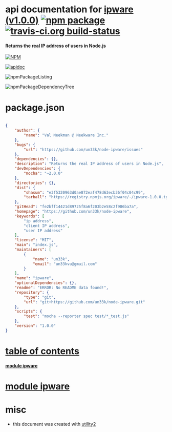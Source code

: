 # api documentation for  [ipware (v1.0.0)](https://github.com/un33k/node-ipware)  [![npm package](https://img.shields.io/npm/v/npmdoc-ipware.svg?style=flat-square)](https://www.npmjs.org/package/npmdoc-ipware) [![travis-ci.org build-status](https://api.travis-ci.org/npmdoc/node-npmdoc-ipware.svg)](https://travis-ci.org/npmdoc/node-npmdoc-ipware)
#### Returns the real IP address of users in Node.js

[![NPM](https://nodei.co/npm/ipware.png?downloads=true)](https://www.npmjs.com/package/ipware)

[![apidoc](https://npmdoc.github.io/node-npmdoc-ipware/build/screenCapture.buildNpmdoc.browser._2Fhome_2Ftravis_2Fbuild_2Fnpmdoc_2Fnode-npmdoc-ipware_2Ftmp_2Fbuild_2Fapidoc.html.png)](https://npmdoc.github.io/node-npmdoc-ipware/build/apidoc.html)

![npmPackageListing](https://npmdoc.github.io/node-npmdoc-ipware/build/screenCapture.npmPackageListing.svg)

![npmPackageDependencyTree](https://npmdoc.github.io/node-npmdoc-ipware/build/screenCapture.npmPackageDependencyTree.svg)



# package.json

```json

{
    "author": {
        "name": "Val Neekman @ Neekware Inc."
    },
    "bugs": {
        "url": "https://github.com/un33k/node-ipware/issues"
    },
    "dependencies": {},
    "description": "Returns the real IP address of users in Node.js",
    "devDependencies": {
        "mocha": "~2.0.0"
    },
    "directories": {},
    "dist": {
        "shasum": "e3f5320963d0ae872eaf478d63ecb36f04c04c99",
        "tarball": "https://registry.npmjs.org/ipware/-/ipware-1.0.0.tgz"
    },
    "gitHead": "fe2bff14421d89725f8a6f203b2e58c2f986ba7a",
    "homepage": "https://github.com/un33k/node-ipware",
    "keywords": [
        "ip address",
        "client IP address",
        "user IP address"
    ],
    "license": "MIT",
    "main": "index.js",
    "maintainers": [
        {
            "name": "un33k",
            "email": "un33kvu@gmail.com"
        }
    ],
    "name": "ipware",
    "optionalDependencies": {},
    "readme": "ERROR: No README data found!",
    "repository": {
        "type": "git",
        "url": "git+https://github.com/un33k/node-ipware.git"
    },
    "scripts": {
        "test": "mocha --reporter spec test/*_test.js"
    },
    "version": "1.0.0"
}
```



# <a name="apidoc.tableOfContents"></a>[table of contents](#apidoc.tableOfContents)

#### [module ipware](#apidoc.module.ipware)



# <a name="apidoc.module.ipware"></a>[module ipware](#apidoc.module.ipware)



# misc
- this document was created with [utility2](https://github.com/kaizhu256/node-utility2)
